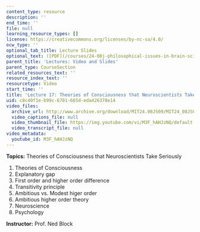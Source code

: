 ```yaml
---
content_type: resource
description: ''
end_time: ''
file: null
learning_resource_types: []
license: https://creativecommons.org/licenses/by-nc-sa/4.0/
ocw_type: ''
optional_tab_title: Lecture Slides
optional_text: ([PDF](/courses/24-08j-philosophical-issues-in-brain-science-spring-2009/resources/mit24_08js09_lec17))
parent_title: 'Lectures: Video and Slides'
parent_type: CourseSection
related_resources_text: ''
resource_index_text: ''
resourcetype: Video
start_time: ''
title: 'Lecture 17: Theories of Consciousness that Neuroscientists Take Seriously'
uid: c8c40f1e-b99c-6701-665d-eda426378e14
video_files:
  archive_url: http://www.archive.org/download/MIT24.08JS09/MIT24_08JS09_lec17_300k.mp4
  video_captions_file: null
  video_thumbnail_file: https://img.youtube.com/vi/M3F_hAHJzNQ/default.jpg
  video_transcript_file: null
video_metadata:
  youtube_id: M3F_hAHJzNQ
---
```


**Topics:** Theories of Consciousness that Neuroscientists Take Seriously

1.  Theories of Consciousness
2.  Explanatory gap
3.  First order and higher order difference
4.  Transitivity principle
5.  Ambitious vs. Modest higer order
6.  Ambitious higher order theory
7.  Neuroscience
8.  Psychology

**Instructor:** Prof. Ned Block


